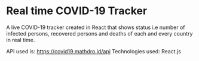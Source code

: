 # Real time COVID-19 Tracker
A live COVID-19 tracker created in React that shows status i.e number of infected persons, recovered persons and deaths of each and every country in real time.

API used is: https://covid19.mathdro.id/api
Technologies used: React.js
